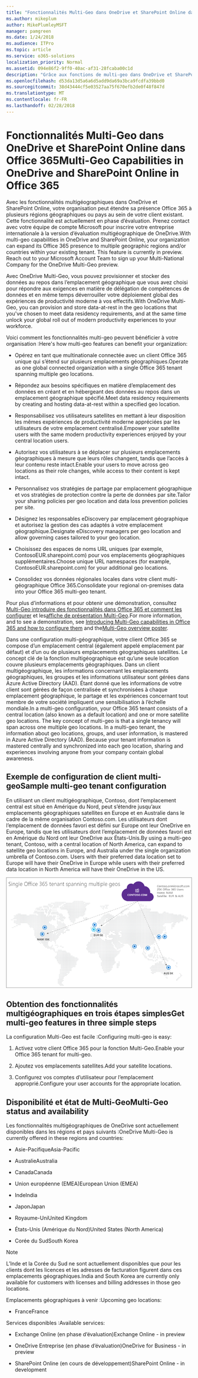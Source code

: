 ```yaml
---
title: "Fonctionnalités Multi-Geo dans OneDrive et SharePoint Online dans Office 365"
ms.author: mikeplum
author: MikePlumleyMSFT
manager: pamgreen
ms.date: 1/24/2018
ms.audience: ITPro
ms.topic: article
ms.service: o365-solutions
localization_priority: Normal
ms.assetid: 094e86f2-9ff0-40ac-af31-28fcaba00c1d
description: "Grâce aux fonctions de multi-geo dans OneDrive et SharePoint Online, votre organisation peut développer sa présence d’Office 365 à plusieurs régions géographiques et/ou pays au sein de vos clients existants."
ms.openlocfilehash: d53da13d5a6a6d5add9da69a3bca9fcdfa39bbd0
ms.sourcegitcommit: 38d43444cf5e03527aa75f670efb2de0f48f847d
ms.translationtype: MT
ms.contentlocale: fr-FR
ms.lasthandoff: 02/28/2018
---
```

# <a name="multi-geo-capabilities-in-onedrive-and-sharepoint-online-in-office-365"></a><span data-ttu-id="61f68-103">Fonctionnalités Multi-Geo dans OneDrive et SharePoint Online dans Office 365</span><span class="sxs-lookup"><span data-stu-id="61f68-103">Multi-Geo Capabilities in OneDrive and SharePoint Online in Office 365</span></span>

<span data-ttu-id="61f68-p101">Avec les fonctionnalités multigéographiques dans OneDrive et SharePoint Online, votre organisation peut étendre sa présence Office 365 à plusieurs régions géographiques ou pays au sein de votre client existant. Cette fonctionnalité est actuellement en phase d’évaluation. Prenez contact avec votre équipe de compte Microsoft pour inscrire votre entreprise internationale à la version d’évaluation multigéographique de OneDrive.</span><span class="sxs-lookup"><span data-stu-id="61f68-p101">With multi-geo capabilities in OneDrive and SharePoint Online, your organization can expand its Office 365 presence to multiple geographic regions and/or countries within your existing tenant. This feature is currently in preview. Reach out to your Microsoft Account Team to sign up your Multi-National Company for the OneDrive Multi-Geo preview.</span></span>
  
<span data-ttu-id="61f68-107">Avec OneDrive Multi-Geo, vous pouvez provisionner et stocker des données au repos dans l’emplacement géographique que vous avez choisi pour répondre aux exigences en matière de délégation de compétences de données et en même temps déverrouiller votre déploiement global des expériences de productivité moderne à vos effectifs.</span><span class="sxs-lookup"><span data-stu-id="61f68-107">With OneDrive Multi-Geo, you can provision and store data-at-rest in the geo locations that you've chosen to meet data residency requirements, and at the same time unlock your global roll out of modern productivity experiences to your workforce.</span></span>
  
<span data-ttu-id="61f68-108">Voici comment les fonctionnalités multi-geo peuvent bénéficier à votre organisation :</span><span class="sxs-lookup"><span data-stu-id="61f68-108">Here's how multi-geo features can benefit your organization:</span></span>
  
- <span data-ttu-id="61f68-109">Opérez en tant que multinationale connectée avec un client Office 365 unique qui s’étend sur plusieurs emplacements géographiques.</span><span class="sxs-lookup"><span data-stu-id="61f68-109">Operate as one global connected organization with a single Office 365 tenant spanning multiple geo locations.</span></span>
    
- <span data-ttu-id="61f68-110">Répondez aux besoins spécifiques en matière d’emplacement des données en créant et en hébergeant des données au repos dans un emplacement géographique spécifié.</span><span class="sxs-lookup"><span data-stu-id="61f68-110">Meet data residency requirements by creating and hosting data-at-rest within a specified geo location.</span></span>
    
- <span data-ttu-id="61f68-111">Responsabilisez vos utilisateurs satellites en mettant à leur disposition les mêmes expériences de productivité moderne appréciées par les utilisateurs de votre emplacement centralisé.</span><span class="sxs-lookup"><span data-stu-id="61f68-111">Empower your satellite users with the same modern productivity experiences enjoyed by your central location users.</span></span>
    
- <span data-ttu-id="61f68-112">Autorisez vos utilisateurs à se déplacer sur plusieurs emplacements géographiques à mesure que leurs rôles changent, tandis que l’accès à leur contenu reste intact.</span><span class="sxs-lookup"><span data-stu-id="61f68-112">Enable your users to move across geo locations as their role changes, while access to their content is kept intact.</span></span>
    
- <span data-ttu-id="61f68-113">Personnalisez vos stratégies de partage par emplacement géographique et vos stratégies de protection contre la perte de données par site.</span><span class="sxs-lookup"><span data-stu-id="61f68-113">Tailor your sharing policies per geo location and data loss prevention policies per site.</span></span>
    
- <span data-ttu-id="61f68-114">Désignez les responsables eDiscovery par emplacement géographique et autorisez la gestion des cas adaptés à votre emplacement géographique.</span><span class="sxs-lookup"><span data-stu-id="61f68-114">Designate eDiscovery managers per geo location and allow governing cases tailored to your geo location.</span></span>
    
- <span data-ttu-id="61f68-115">Choisissez des espaces de noms URL uniques (par exemple, ContosoEUR.sharepoint.com) pour vos emplacements géographiques supplémentaires.</span><span class="sxs-lookup"><span data-stu-id="61f68-115">Choose unique URL namespaces (for example, ContosoEUR.sharepoint.com) for your additional geo locations.</span></span>
    
- <span data-ttu-id="61f68-116">Consolidez vos données régionales locales dans votre client multi-géographique Office 365.</span><span class="sxs-lookup"><span data-stu-id="61f68-116">Consolidate your regional on-premises data into your Office 365 multi-geo tenant.</span></span>
    
<span data-ttu-id="61f68-117">Pour plus d’informations et pour obtenir une démonstration, consultez [Multi-Geo introduire des fonctionnalités dans Office 365 et comment les configurer](https://youtu.be/3d9-Vt2fArk) et les[affiche de présentation Multi-Geo](https://technet.microsoft.com/library/dn782272.aspx).</span><span class="sxs-lookup"><span data-stu-id="61f68-117">For more information, and to see a demonstration, see [Introducing Multi-Geo capabilities in Office 365 and how to configure them](https://youtu.be/3d9-Vt2fArk) and the[Multi-Geo overview poster](https://technet.microsoft.com/library/dn782272.aspx).</span></span>
  
<span data-ttu-id="61f68-p102">Dans une configuration multi-géographique, votre client Office 365 se compose d’un emplacement central (également appelé emplacement par défaut) et d’un ou de plusieurs emplacements géographiques satellites. Le concept clé de la fonction multigéographique est qu’une seule location couvre plusieurs emplacements géographiques. Dans un client multigéographique, les informations concernant les emplacements géographiques, les groupes et les informations utilisateur sont gérées dans Azure Active Directory (AAD). Étant donné que les informations de votre client sont gérées de façon centralisée et synchronisées à chaque emplacement géographique, le partage et les expériences concernant tout membre de votre société impliquent une sensibilisation à l’échelle mondiale.</span><span class="sxs-lookup"><span data-stu-id="61f68-p102">In a multi-geo configuration, your Office 365 tenant consists of a central location (also known as a default location) and one or more satellite geo locations. The key concept of multi-geo is that a single tenancy will span across one multiple geo locations. In a multi-geo tenant, the information about geo locations, groups, and user information, is mastered in Azure Active Directory (AAD). Because your tenant information is mastered centrally and synchronized into each geo location, sharing and experiences involving anyone from your company contain global awareness.</span></span>
  
## <a name="sample-multi-geo-tenant-configuration"></a><span data-ttu-id="61f68-122">Exemple de configuration de client multi-geo</span><span class="sxs-lookup"><span data-stu-id="61f68-122">Sample multi-geo tenant configuration</span></span>

<span data-ttu-id="61f68-123">En utilisant un client multigéographique, Contoso, dont l’emplacement central est situé en Amérique du Nord, peut s’étendre jusqu’aux emplacements géographiques satellites en Europe et en Australie dans le cadre de la même organisation Contoso.com. Les utilisateurs dont l’emplacement de données favori est défini sur Europe ont leur OneDrive en Europe, tandis que les utilisateurs dont l’emplacement de données favori est en Amérique du Nord ont leur OneDrive aux États-Unis.</span><span class="sxs-lookup"><span data-stu-id="61f68-123">By using a multi-geo tenant, Contoso, with a central location of North America, can expand to satellite geo locations in Europe, and Australia under the single organization umbrella of Contoso.com. Users with their preferred data location set to Europe will have their OneDrive in Europe while users with their preferred data location in North America will have their OneDrive in the US.</span></span>
  
![Carte du monde affichant les emplacements géographique de Contoso et autres emplacements disponibles geo](images/df317ccc-2e53-411d-9211-a5aee63ca1e5.png)
  
## <a name="get-multi-geo-features-in-three-simple-steps"></a><span data-ttu-id="61f68-125">Obtention des fonctionnalités multigéographiques en trois étapes simples</span><span class="sxs-lookup"><span data-stu-id="61f68-125">Get multi-geo features in three simple steps</span></span>

<span data-ttu-id="61f68-126">La configuration Multi-Geo est facile :</span><span class="sxs-lookup"><span data-stu-id="61f68-126">Configuring multi-geo is easy:</span></span>
  
1. <span data-ttu-id="61f68-127">Activez votre client Office 365 pour la fonction Multi-Geo.</span><span class="sxs-lookup"><span data-stu-id="61f68-127">Enable your Office 365 tenant for multi-geo.</span></span>
    
2. <span data-ttu-id="61f68-128">Ajoutez vos emplacements satellites.</span><span class="sxs-lookup"><span data-stu-id="61f68-128">Add your satellite locations.</span></span>
    
3. <span data-ttu-id="61f68-129">Configurez vos comptes d’utilisateur pour l’emplacement approprié.</span><span class="sxs-lookup"><span data-stu-id="61f68-129">Configure your user accounts for the appropriate location.</span></span>
    
## <a name="multi-geo-status-and-availability"></a><span data-ttu-id="61f68-130">Disponibilité et état de Multi-Geo</span><span class="sxs-lookup"><span data-stu-id="61f68-130">Multi-Geo status and availability</span></span>

<span data-ttu-id="61f68-131">Les fonctionnalités multigéographiques de OneDrive sont actuellement disponibles dans les régions et pays suivants :</span><span class="sxs-lookup"><span data-stu-id="61f68-131">OneDrive Multi-Geo is currently offered in these regions and countries:</span></span>
  
- <span data-ttu-id="61f68-132">Asie-Pacifique</span><span class="sxs-lookup"><span data-stu-id="61f68-132">Asia-Pacific</span></span>
    
- <span data-ttu-id="61f68-133">Australie</span><span class="sxs-lookup"><span data-stu-id="61f68-133">Australia</span></span>
    
- <span data-ttu-id="61f68-134">Canada</span><span class="sxs-lookup"><span data-stu-id="61f68-134">Canada</span></span>
    
- <span data-ttu-id="61f68-135">Union européenne (EMEA)</span><span class="sxs-lookup"><span data-stu-id="61f68-135">European Union (EMEA)</span></span>
    
- <span data-ttu-id="61f68-136">Inde</span><span class="sxs-lookup"><span data-stu-id="61f68-136">India</span></span>
    
- <span data-ttu-id="61f68-137">Japon</span><span class="sxs-lookup"><span data-stu-id="61f68-137">Japan</span></span>
    
- <span data-ttu-id="61f68-138">Royaume-Uni</span><span class="sxs-lookup"><span data-stu-id="61f68-138">United Kingdom</span></span>
    
- <span data-ttu-id="61f68-139">États-Unis (Amérique du Nord)</span><span class="sxs-lookup"><span data-stu-id="61f68-139">United States (North America)</span></span>
    
- <span data-ttu-id="61f68-140">Corée du Sud</span><span class="sxs-lookup"><span data-stu-id="61f68-140">South Korea</span></span>
    
> [!NOTE]
> <span data-ttu-id="61f68-141">L’Inde et la Corée du Sud ne sont actuellement disponibles que pour les clients dont les licences et les adresses de facturation figurent dans ces emplacements géographiques.</span><span class="sxs-lookup"><span data-stu-id="61f68-141">India and South Korea are currently only available for customers with licenses and billing addresses in those geo locations.</span></span> 
  
<span data-ttu-id="61f68-142">Emplacements géographiques à venir :</span><span class="sxs-lookup"><span data-stu-id="61f68-142">Upcoming geo locations:</span></span>
  
- <span data-ttu-id="61f68-143">France</span><span class="sxs-lookup"><span data-stu-id="61f68-143">France</span></span>
    
<span data-ttu-id="61f68-144">Services disponibles :</span><span class="sxs-lookup"><span data-stu-id="61f68-144">Available services:</span></span>
  
- <span data-ttu-id="61f68-145">Exchange Online (en phase d’évaluation)</span><span class="sxs-lookup"><span data-stu-id="61f68-145">Exchange Online - in preview</span></span>
    
- <span data-ttu-id="61f68-146">OneDrive Entreprise (en phase d’évaluation)</span><span class="sxs-lookup"><span data-stu-id="61f68-146">OneDrive for Business - in preview</span></span>
    
- <span data-ttu-id="61f68-147">SharePoint Online (en cours de développement)</span><span class="sxs-lookup"><span data-stu-id="61f68-147">SharePoint Online - in development</span></span>
    

